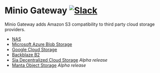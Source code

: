 # Minio Gateway [![Slack](https://slack.minio.io/slack?type=svg)](https://slack.minio.io)
Minio Gateway adds Amazon S3 compatibility to third party cloud storage providers.
- [NAS](https://github.com/minio/minio/blob/master/docs/gateway/nas.md)
- [Microsoft Azure Blob Storage](https://github.com/minio/minio/blob/master/docs/gateway/azure.md)
- [Google Cloud Storage](https://github.com/minio/minio/blob/master/docs/gateway/gcs.md)
- [Backblaze B2](https://github.com/minio/minio/blob/master/docs/gateway/b2.md)
- [Sia Decentralized Cloud Storage](https://github.com/minio/minio/blob/master/docs/gateway/sia.md) _Alpha release_
- [Manta Object Storage](https://github.com/minio/minio/blob/master/docs/gateway/manta.md) _Alpha release_

